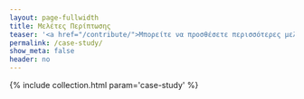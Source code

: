 ```yaml
---
layout: page-fullwidth
title: Μελέτες Περίπτωσης
teaser: '<a href="/contribute/">Μπορείτε να προσθέσετε περισσότερες μελέτες περίπτωσης σύμφωνα με τις οδηγίες</a>'
permalink: /case-study/
show_meta: false
header: no
---
```


{% include collection.html param='case-study' %}

